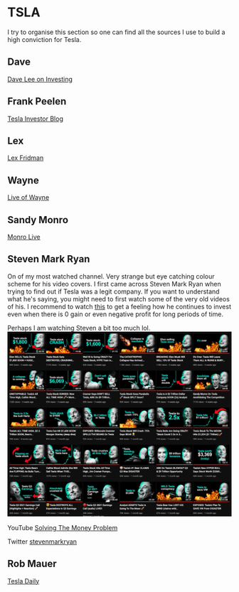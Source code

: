 # TSLA
I try to organise this section so one can find all the sources I use to build a
high conviction for Tesla.

## Dave
[Dave Lee on Investing](https://www.youtube.com/c/DaveLeeonInvesting)

## Frank Peelen
[Tesla Investor Blog](https://teslainvestor.blogspot.com/)

## Lex
[Lex Fridman](https://www.youtube.com/c/lexfridman)

## Wayne
[Live of Wayne](https://www.youtube.com/channel/UCCL1wNSPW3gdA3teKa-RPYA)

## Sandy Monro
[Monro Live](https://www.youtube.com/c/MunroLive)

## Steven Mark Ryan
On of my most watched channel. Very strange but eye catching colour scheme for
his video covers. I first came across Steven Mark Ryan when trying to find out
if Tesla was a legit company. If you want to understand what he's saying, you
might need to first watch some of the very old videos of his. I recommend to watch
[this](https://youtu.be/OYe8EC8ywWM) to get a feeling how he continues to invest
even when there is 0 gain or even negative profit for long periods of time.

Perhaps I am watching Steven a bit too much lol.
<img src="/figures/solvingthemoneyproblem.png" width="750">

YouTube [Solving The Money Problem](https://www.youtube.com/c/SolvingTheMoneyProblem)

Twitter [stevenmarkryan](https://twitter.com/stevenmarkryan)

## Rob Mauer
[Tesla Daily](https://www.youtube.com/c/TeslaDaily)